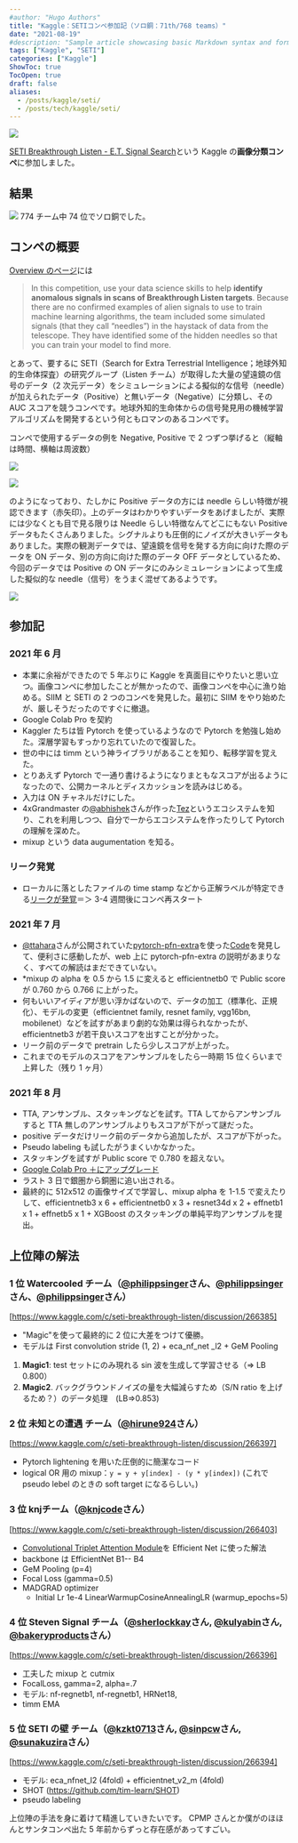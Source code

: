 ```yaml
---
#author: "Hugo Authors"
title: "Kaggle：SETIコンペ参加記（ソロ銅：71th/768 teams）"
date: "2021-08-19"
#description: "Sample article showcasing basic Markdown syntax and formatting for HTML elements."
tags: ["Kaggle", "SETI"]
categories: ["Kaggle"]
ShowToc: true
TocOpen: true
draft: false
aliases:
  - /posts/kaggle/seti/
  - /posts/tech/kaggle/seti/
---
```


![](images/2021-08-18-14-51-56.png#center)

[SETI Breakthrough Listen - E.T. Signal Search](https://www.kaggle.com/c/seti-breakthrough-listen/overview)という Kaggle の**画像分類コンペ**に参加しました。

## 結果

![](images/2021-08-18-17-41-09.png#center)
774 チーム中 74 位でソロ銅でした。

## コンペの概要

[Overview のページ](https://www.kaggle.com/c/seti-breakthrough-listen/overview)には

> In this competition, use your data science skills to help **identify anomalous signals in scans of Breakthrough Listen targets**. Because there are no confirmed examples of alien signals to use to train machine learning algorithms, the team included some simulated signals (that they call “needles”) in the haystack of data from the telescope. They have identified some of the hidden needles so that you can train your model to find more.

とあって、要するに SETI（Search for Extra Terrestrial Intelligence；地球外知的生命体探査）の研究グループ（Listen チーム）が取得した大量の望遠鏡の信号のデータ（2 次元データ）をシミュレーションによる擬似的な信号（needle）が加えられたデータ（Positive）と無いデータ（Negative）に分類し、その AUC スコアを競うコンペです。地球外知的生命体からの信号発見用の機械学習アルゴリズムを開発するという何ともロマンのあるコンペです。

コンペで使用するデータの例を Negative, Positive で 2 つずつ挙げると（縦軸は時間、横軸は周波数）

![](images/2021-08-18-15-16-48.png#center)

![](images/2021-08-18-15-19-15.png#center)

のようになっており、たしかに Positive データの方には needle らしい特徴が視認できます（赤矢印）。上のデータはわかりやすいデータをあげましたが、実際には少なくとも目で見る限りは Needle らしい特徴なんてどこにもない Positive データもたくさんありました。シグナルよりも圧倒的にノイズが大きいデータもありました。実際の観測データでは、望遠鏡を信号を発する方向に向けた際のデータを ON データ、別の方向に向けた際のデータ OFF データとしているため、今回のデータでは Positive の ON データにのみシミュレーションによって生成した擬似的な needle（信号）をうまく混ぜてあるようです。

![](images/2021-08-18-15-55-16.png#center)

## 参加記

### 2021 年 6 月

- 本業に余裕ができたので 5 年ぶりに Kaggle を真面目にやりたいと思い立つ。画像コンペに参加したことが無かったので、画像コンペを中心に漁り始める。SIIM と SETI の 2 つのコンペを発見した。最初に SIIM をやり始めたが、厳しそうだったのですぐに撤退。
- Google Colab Pro を契約
- Kaggler たちは皆 Pytorch を使っているようなので Pytorch を勉強し始めた。深層学習もすっかり忘れていたので復習した。
- 世の中には timm という神ライブラリがあることを知り、転移学習を覚えた。
- とりあえず Pytorch で一通り書けるようになりまともなスコアが出るようになったので、公開カーネルとディスカッションを読みはじめる。
- 入力は ON チャネルだけにした。
- 4xGrandmaster の[@abhishek](https://www.kaggle.com/abhishek)さんが作った[Tez](https://github.com/abhishekkrthakur/tez)というエコシステムを知り、これを利用しつつ、自分で一からエコシステムを作ったりして Pytorch の理解を深めた。
- mixup という data augumentation を知る。

### リーク発覚

- ローカルに落としたファイルの time stamp などから正解ラベルが特定できる[リークが発覚](https://www.kaggle.com/c/seti-breakthrough-listen/discussion/246772)＝＞ 3-4 週間後にコンペ再スタート

### 2021 年 7 月

- [@ttahara](https://www.kaggle.com/ttahara)さんが公開されていた[pytorch-pfn-extra](https://github.com/pfnet/pytorch-pfn-extras)を使った[Code](https://www.kaggle.com/ttahara/rerun-seti-e-t-resnet18d-baseline)を発見して、便利さに感動したが、web 上に pytorch-pfn-extra の説明があまりなく、すべての解読はまだできていない。
- \*mixup の alpha を 0.5 から 1.5 に変えると efficientnetb0 で Public score が 0.760 から 0.766 に上がった。
- 何もいいアイディアが思い浮かばないので、データの加工（標準化、正規化）、モデルの変更（efficientnet family, resnet family, vgg16bn, mobilenet）などを試すがあまり劇的な効果は得られなかったが、efficientnetb3 が若干良いスコアを出すことが分かった。
- リーク前のデータで pretrain したら少しスコアが上がった。
- これまでのモデルのスコアをアンサンブルをしたら一時期 15 位くらいまで上昇した（残り 1 ヶ月）

### 2021 年 8 月

- TTA, アンサンブル、スタッキングなどを試す。TTA してからアンサンブルすると TTA 無しのアンサンブルよりもスコアが下がって謎だった。
- positive データだけリーク前のデータから追加したが、スコアが下がった。
- Pseudo labeling も試したがうまくいかなかった。
- スタッキングを試すが Public score で 0.780 を超えない。
- [Google Colab Pro ＋にアップグレード](https://zenn.dev/yseeker/articles/21c34b00052aad)
- ラスト 3 日で銀圏から銅圏に追い出される。
- 最終的に 512x512 の画像サイズで学習し、mixup alpha を 1-1.5 で変えたりして、efficientnetb3 x 6 + efficientnetb0 x 3 + resnet34d x 2 + effnetb1 x 1 + effnetb5 x 1 + XGBoost のスタッキングの単純平均アンサンブルを提出。

## 上位陣の解法

### 1 位 <b>Watercooled</b> チーム（[@philippsinger](https://www.kaggle.com/philippsinger)さん、[@philippsinger](https://www.kaggle.com/philippsinger)さん、[@philippsinger](https://www.kaggle.com/philippsinger)さん）

[https://www.kaggle.com/c/seti-breakthrough-listen/discussion/266385]

- "Magic"を使って最終的に 2 位に大差をつけて優勝。
- モデルは First convolution stride (1, 2) + eca_nf_net
  \_l2 + GeM Pooling

1. <b>Magic1</b>: test セットにのみ現れる sin 波を生成して学習させる（=> LB 0.800）
2. <b>Magic2</b>. バックグラウンドノイズの量を大幅減らすため（S/N ratio を上げるため？）のデータ処理　(LB=>0.853)

### 2 位 <b>未知との遭遇</b> チーム（[@hirune924](https://www.kaggle.com/hirune924)さん）

[https://www.kaggle.com/c/seti-breakthrough-listen/discussion/266397]

- Pytorch lightening を用いた圧倒的に簡潔なコード
- logical OR 用の mixup：`y = y + y[index] - (y * y[index])` (これで pseudo lebel のときの soft target になるらしい。)

### 3 位 <b>knj</b>チーム（[@knjcode](https://www.kaggle.com/knjcode)さん）

[https://www.kaggle.com/c/seti-breakthrough-listen/discussion/266403]

- [Convolutional Triplet Attention Module](https://arxiv.org/abs/2010.03045)を Efficient Net に使った解法
- backbone は EfficientNet B1-- B4
- GeM Pooling (p=4)
- Focal Loss (gamma=0.5)
- MADGRAD optimizer
  - Initial Lr 1e-4 LinearWarmupCosineAnnealingLR (warmup_epochs=5)

### 4 位 <b>Steven Signal</b> チーム（[@sherlockkay](https://www.kaggle.com/sherlockkay)さん, [@kulyabin](https://www.kaggle.com/kulyabin)さん, [@bakeryproducts](https://www.kaggle.com/bakeryproducts)さん）

[https://www.kaggle.com/c/seti-breakthrough-listen/discussion/266396]

- 工夫した mixup と cutmix
- FocalLoss, gamma=2, alpha=.7
- モデル: nf-regnetb1, nf-regnetb1, HRNet18,
- timm EMA

### 5 位 <b>SETI の壁</b> チーム（[@kzkt0713](https://www.kaggle.com/kzkt0713)さん, [@sinpcw](https://www.kaggle.com/sinpcw)さん, [@sunakuzira](https://www.kaggle.com/sunakuzira)さん）

[https://www.kaggle.com/c/seti-breakthrough-listen/discussion/266394]

- モデル: eca_nfnet_l2 (4fold) + efficientnet_v2_m (4fold)
- SHOT (https://github.com/tim-learn/SHOT)
- pseudo labeling

上位陣の手法を身に着けて精進していきたいです。
CPMP さんとか僕がのほほんとサンタコンペ出た 5 年前からずっと存在感があってすごい。
